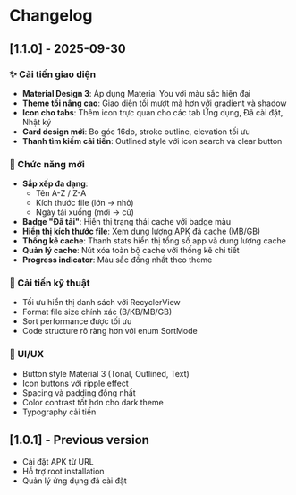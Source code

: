 # Changelog

## [1.1.0] - 2025-09-30

### ✨ Cải tiến giao diện
- **Material Design 3**: Áp dụng Material You với màu sắc hiện đại
- **Theme tối nâng cao**: Giao diện tối mượt mà hơn với gradient và shadow
- **Icon cho tabs**: Thêm icon trực quan cho các tab Ứng dụng, Đã cài đặt, Nhật ký
- **Card design mới**: Bo góc 16dp, stroke outline, elevation tối ưu
- **Thanh tìm kiếm cải tiến**: Outlined style với icon search và clear button

### 🎯 Chức năng mới
- **Sắp xếp đa dạng**:
  - Tên A-Z / Z-A
  - Kích thước file (lớn → nhỏ)
  - Ngày tải xuống (mới → cũ)
- **Badge "Đã tải"**: Hiển thị trạng thái cache với badge màu
- **Hiển thị kích thước file**: Xem dung lượng APK đã cache (MB/GB)
- **Thống kê cache**: Thanh stats hiển thị tổng số app và dung lượng cache
- **Quản lý cache**: Nút xóa toàn bộ cache với thống kê chi tiết
- **Progress indicator**: Màu sắc đồng nhất theo theme

### 🔧 Cải tiến kỹ thuật
- Tối ưu hiển thị danh sách với RecyclerView
- Format file size chính xác (B/KB/MB/GB)
- Sort performance được tối ưu
- Code structure rõ ràng hơn với enum SortMode

### 🎨 UI/UX
- Button style Material 3 (Tonal, Outlined, Text)
- Icon buttons với ripple effect
- Spacing và padding đồng nhất
- Color contrast tốt hơn cho dark theme
- Typography cải tiến

## [1.0.1] - Previous version
- Cài đặt APK từ URL
- Hỗ trợ root installation
- Quản lý ứng dụng đã cài đặt
